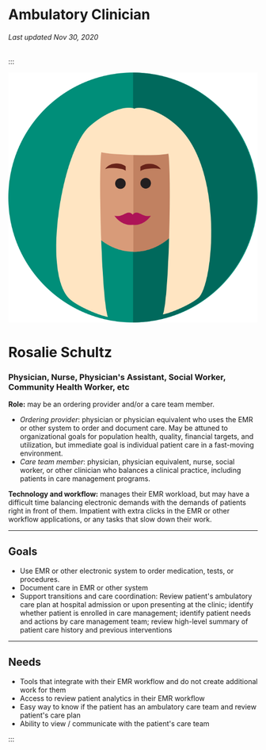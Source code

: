# Ambulatory Clinician

###### Last updated Nov 30, 2020

:::

<div class="persona-header">

![Avatar Image](./assets/avatars/avatar31.svg)

<div>

# Rosalie Schultz

### Physician, Nurse, Physician's Assistant, Social Worker, Community Health Worker, etc

**Role:** may be an ordering provider and/or a care team member.
-   *Ordering provider*: physician or physician equivalent who uses the EMR or other system to order and document care. May be attuned to organizational goals for population health, quality, financial targets, and utilization, but immediate goal is individual patient care in a fast-moving environment.
-   *Care team member*: physician, physician equivalent, nurse, social worker, or other clinician who balances a clinical practice, including patients in care management programs.

**Technology and workflow:** manages their EMR workload, but may have a difficult time balancing electronic demands with the demands of patients right in front of them. Impatient with extra clicks in the EMR or other workflow applications, or any tasks that slow down their work.

</div>

</div>

<article>

---

## Goals

-   Use EMR or other electronic system to order medication, tests, or procedures.
-   Document care in EMR or other system
-   Support transitions and care coordination: Review patient's ambulatory care plan at hospital admission or upon presenting at the clinic; identify whether patient is enrolled in care management; identify patient needs and actions by care management team; review high-level summary of patient care history and previous interventions


---

## Needs

-   Tools that integrate with their EMR workflow and do not create additional work for them
-   Access to review patient analytics in their EMR workflow
-   Easy way to know if the patient has an ambulatory care team and review patient's care plan
-   Ability to view / communicate with the patient's care team

</article>

:::
